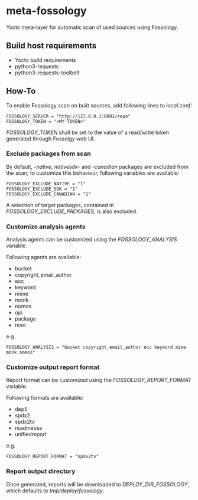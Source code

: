 # meta-fossology

Yocto meta-layer for automatic scan of used sources using Fossology.

## Build host requirements

* Yocto build requirements
* python3-requests
* python3-requests-toolbelt

## How-To

To enable Fossology scan on built sources, add following lines to _local.conf_:

```
FOSSOLOGY_SERVER = "http://127.0.0.1:8081/repo"
FOSSOLOGY_TOKEN = "<MY-TOKEN>"
```

_FOSSOLOGY_TOKEN_ shall be set to the value of a read/write token generated
through Fossolgy web UI.

### Exclude packages from scan

By default, _-native_, _nativesdk-_ and _-canadian_ packages are excluded from
the scan; to customize this behaviour, following variables are available:

```
FOSSOLOGY_EXCLUDE_NATIVE = "1"
FOSSOLOGY_EXCLUDE_SDK = "1"
FOSSOLOGY_EXCLUDE_CANADIAN = "1"
```

A selection of target packages, contained in _FOSSOLOGY_EXCLUDE_PACKAGES_, is
also excluded.

### Customize analysis agents

Analysis agents can be customized using the _FOSSOLOGY_ANALYSIS_ variable.

Following agents are available:

* bucket
* copyright_email_author
* ecc
* keyword
* mime
* monk
* nomos
* ojo
* package
* reso

e.g.
```
FOSSOLOGY_ANALYSIS = "bucket copyright_email_author ecc keyword mime monk nomos"
```

### Customize output report format

Report format can be customized using the _FOSSOLOGY_REPORT_FORMAT_ variable.

Following formats are available:

* dep5
* spdx2
* spdx2tv
* readmeoss
* unifiedreport

e.g.
```
FOSSOLOGY_REPORT_FORMAT = "spdx2tv"
```

### Report output directory

Once generated, reports will be downloaded to _DEPLOY_DIR_FOSSOLOGY_, which
defaults to _tmp/deploy/fossology_.
